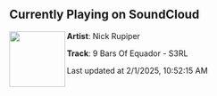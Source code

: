 ## Currently Playing on SoundCloud

[<img align="left" width="100" src="https://i1.sndcdn.com/artworks-000119766411-h12s2a-t500x500.jpg">](https://soundcloud.com/nick-rupiper/9-bars-of-equador-s3rl)

**Artist**: Nick Rupiper 

**Track**: 9 Bars Of Equador - S3RL

Last updated at 2/1/2025, 10:52:15 AM

